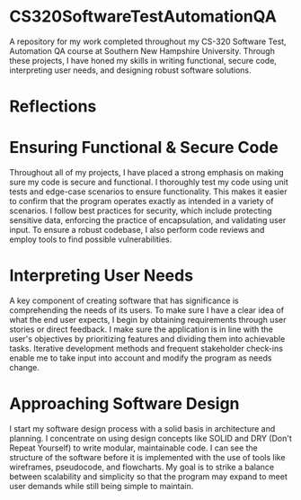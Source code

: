 # CS320SoftwareTestAutomationQA
A repository for my work completed throughout my CS-320 Software Test, Automation QA course at Southern New Hampshire University. Through these projects, I have honed my skills in writing functional, secure code, interpreting user needs, and designing robust software solutions.

# Reflections

# Ensuring Functional & Secure Code
Throughout all of my projects, I have placed a strong emphasis on making sure my code is secure and functional. I thoroughly test my code using unit tests and edge-case scenarios to ensure functionality. This makes it easier to confirm that the program operates exactly as intended in a variety of scenarios. I follow best practices for security, which include protecting sensitive data, enforcing the practice of encapsulation, and validating user input. To ensure a robust codebase, I also perform code reviews and employ tools to find possible vulnerabilities.

# Interpreting User Needs
A key component of creating software that has significance is comprehending the needs of its users. To make sure I have a clear idea of what the end user expects, I begin by obtaining requirements through user stories or direct feedback. I make sure the application is in line with the user's objectives by prioritizing features and dividing them into achievable tasks. Iterative development methods and frequent stakeholder check-ins enable me to take input into account and modify the program as needs change.

# Approaching Software Design
I start my software design process with a solid basis in architecture and planning. I concentrate on using design concepts like SOLID and DRY (Don't Repeat Yourself) to write modular, maintainable code. I can see the structure of the software before it is implemented with the use of tools like wireframes, pseudocode, and flowcharts. My goal is to strike a balance between scalability and simplicity so that the program may expand to meet user demands while still being simple to maintain.
